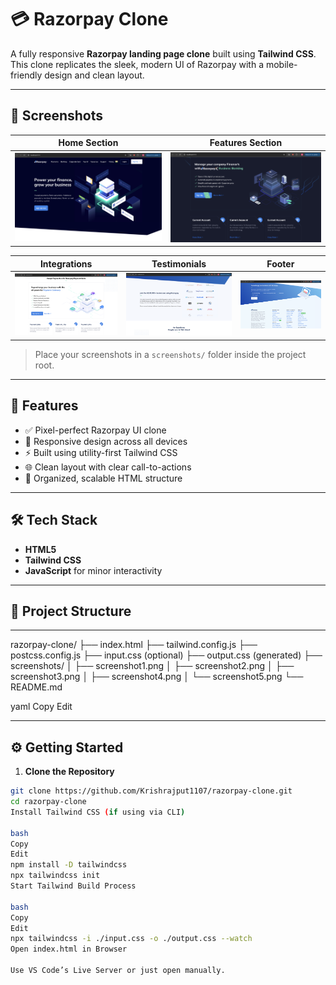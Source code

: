 # 💳 Razorpay Clone

A fully responsive **Razorpay landing page clone** built using **Tailwind CSS**. This clone replicates the sleek, modern UI of Razorpay with a mobile-friendly design and clean layout.

---

## 📸 Screenshots

| Home Section | Features Section |
|--------------|------------------|
| ![Home](screenshots/screenshot1.png) | ![Features](screenshots/screenshot2.png) |

| Integrations | Testimonials | Footer |
|--------------|--------------|--------|
| ![Integrations](screenshots/screenshot3.png) | ![Testimonials](screenshots/screenshot4.png) | ![Footer](screenshots/screenshot5.png) |

> Place your screenshots in a `screenshots/` folder inside the project root.

---

## 🚀 Features

- ✅ Pixel-perfect Razorpay UI clone
- 📱 Responsive design across all devices
- ⚡ Built using utility-first Tailwind CSS
- 🌐 Clean layout with clear call-to-actions
- 🎯 Organized, scalable HTML structure

---

## 🛠️ Tech Stack

- **HTML5**
- **Tailwind CSS**
- **JavaScript** for minor interactivity

---

## 📁 Project Structure

---

razorpay-clone/ ├── index.html ├── tailwind.config.js ├── postcss.config.js ├── input.css (optional) ├── output.css (generated) ├── screenshots/ │ ├── screenshot1.png │ ├── screenshot2.png │ ├── screenshot3.png │ ├── screenshot4.png │ └── screenshot5.png └── README.md

yaml
Copy
Edit

---

## ⚙️ Getting Started

1. **Clone the Repository**
```bash
git clone https://github.com/Krishrajput1107/razorpay-clone.git
cd razorpay-clone
Install Tailwind CSS (if using via CLI)

bash
Copy
Edit
npm install -D tailwindcss
npx tailwindcss init
Start Tailwind Build Process

bash
Copy
Edit
npx tailwindcss -i ./input.css -o ./output.css --watch
Open index.html in Browser

Use VS Code’s Live Server or just open manually.




